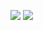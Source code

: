 [![](https://github-readme-stats.vercel.app/api?username=dilongx&theme=highcontrast&show_icons=true)](https://github.com/dilongx/DilongX/edit/master/README.md)
[![](https://github-readme-stats.vercel.app/api/top-langs/?username=dilongx&theme=highcontrast&langs_count=3)](https://github.com/dilongx/DilongX/edit/master/README.md)
